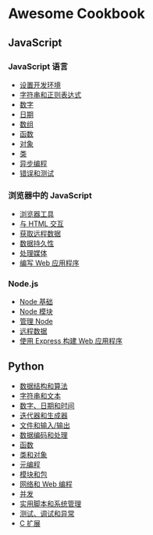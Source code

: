 # Awesome Cookbook

## JavaScript

### JavaScript 语言

- [设置开发环境](./javascript/setting-up-a-development-environment/)
- [字符串和正则表达式](./javascript/strings-and-regular-expressions/)
- [数字](./javascript/numbers/)
- [日期](./javascript/date/)
- [数组](./javascript/arrays/)
- [函数](./javascript/functions/)
- [对象](./javascript/objects/)
- [类](./javascript/classes/)
- [异步编程](./javascript/asynchronous-programming/)
- [错误和测试](./javascript/errors-and-testing/)

### 浏览器中的 JavaScript

- [浏览器工具](./javascript/browser-tools/)
- [与 HTML 交互](./javascript/working-with-html/)
- [获取远程数据](./javascript/fetch-remote-data/)
- [数据持久性](./javascript/data-persistence/)
- [处理媒体](./javascript/working-with-media/)
- [编写 Web 应用程序](./javascript/writing-web-applications/)

### Node.js

- [Node 基础](./javascript/node-basic/)
- [Node 模块](./javascript/node-modules/)
- [管理 Node](./javascript/managing-node/)
- [远程数据](./javascript/remote-data/)
- [使用 Express 构建 Web 应用程序](./javascript/building-web-applications-with-express/)

## Python

- [数据结构和算法]()
- [字符串和文本]()
- [数字、日期和时间]()
- [迭代器和生成器]()
- [文件和输入/输出]()
- [数据编码和处理]()
- [函数]()
- [类和对象]()
- [元编程]()
- [模块和包]()
- [网络和 Web 编程]()
- [并发]()
- [实用脚本和系统管理]()
- [测试、调试和异常]()
- [C 扩展]()
